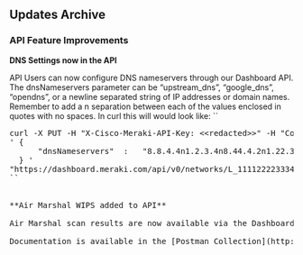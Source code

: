 ## Updates Archive

### API Feature Improvements
**DNS Settings now in the API**

API Users can now configure DNS nameservers through our Dashboard API. The dnsNameservers parameter can be “upstream_dns”, “google_dns”, “opendns”, or a newline separated string of IP addresses or domain names. Remember to add a n separation between each of the values enclosed in quotes with no spaces.
In curl this will would look like:
``
<pre>curl -X PUT -H "X-Cisco-Meraki-API-Key: &lt;&lt;redacted&gt;&gt;" -H "Content-Type: application/json" -H "Cache-Control: no-cache" -d 
' {
      "dnsNameservers"  :   "8.8.4.4n1.2.3.4n8.44.4.2n1.22.3.4n11.1.1.3n11.111.1.1n111.22.11.33"
  } ' 
"https://dashboard.meraki.com/api/v0/networks/L_11112222333444/vlans/1"
``


**Air Marshal WIPS added to API**

Air Marshal scan results are now available via the Dashboard API. This enables separate applications to monitor for rogue and neighboring access points.

Documentation is available in the [Postman Collection](http://postman.meraki.com)

